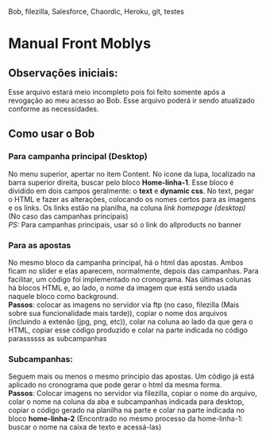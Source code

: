 Bob, filezilla, Salesforce, Chaordic, Heroku, git, testes

# Manual Front Moblys
## Observações iniciais:
Esse arquivo estará meio incompleto pois foi feito somente após a revogação ao meu acesso ao Bob. Esse arquivo poderá ir sendo atualizado conforme as necessidades.

## Como usar o Bob
### Para campanha principal (Desktop)
No menu superior, apertar no item Content. No icone da lupa, localizado na barra superior direita, buscar pelo bloco **Home-linha-1**. Esse bloco é dividido em dois campos geralmente: o **text** e **dynamic css**. No text, pegar o HTML e fazer as alterações, colocando os nomes certos para as imagens e os links. Os links estão na planilha, na coluna  *link homepage (desktop)* (No caso das campanhas principais)<br>
*PS:* Para campanhas principais, usar só o link do allproducts no banner<br>
### Para as apostas
No mesmo bloco da campanha principal, há o html das apostas. Ambos ficam no slider e elas aparecem, normalmente, depois das campanhas. Para facilitar, um código foi implementado no cronograma. Nas últimas colunas há blocos HTML e, ao lado, o nome da imagem que está sendo usada naquele bloco como background. <br>
**Passos**: colocar as imagens no servidor via ftp (no caso, filezilla (Mais sobre sua funcionalidade mais tarde)), copiar  o nome dos arquivos (incluindo a extenão (jpg, png, etc)), colar na coluna ao lado da que gera o HTML, copiar esse código produzido e colar na parte indicada no código parassssss as subcampanhas
### Subcampanhas:
Seguem mais ou menos o mesmo principio das apostas. Um código já está aplicado no cronograma que pode gerar o html da mesma forma.<br>
**Passos**: Colocar imagens no servidor via filezilla, copiar o nome do arquivo, colar o nome na coluna da aba e subcampanhas indicada para desktop, copiar o código gerado na planilha na parte e colar na parte indicada no bloco **home-linha-2** (Encontrado no mesmo processo da home-linha-1: buscar o nome na caixa de texto e acessá-las)